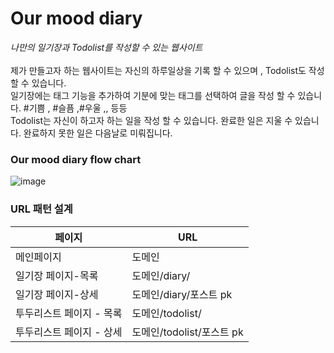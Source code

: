 # Our mood diary 
<i>나만의 일기장과 Todolist를 작성할 수 있는 웹사이트</i> <br><br>
제가 만들고자 하는 웹사이트는 자신의 하루일상을 기록 할 수 있으며 , Todolist도 작성 할 수 있습니다. <br>
일기장에는 태그 기능을 추가하여 기분에 맞는 태그를 선택하여 글을 작성 할 수 있습니다. #기쁨 , #슬픔 ,#우울 ,, 등등 <br>
Todolist는 자신이 하고자 하는 일을 작성 할 수 있습니다. 완료한 일은 지울 수 있습니다. 완료하지 못한 일은 다음날로 미뤄집니다. 

<h3>Our mood diary flow chart</h3> 

![image](https://user-images.githubusercontent.com/82064490/172675100-61f54855-7768-4d5b-bcea-a07c75fa4395.png)


<h3>URL 패턴 설계</h3>


|  페이지  	|  URL   	|
|---	|---	|
|  메인페이지     	|  도메인   	|
|  일기장 페이지-목록  	|  도메인/diary/  	|
|  일기장 페이지-상세  	| 도메인/diary/포스트 pk   	|
|   투두리스트 페이지 - 목록	|  도메인/todolist/   	|
|  투두리스트 페이지 - 상세 	|   도메인/todolist/포스트 pk	|
  

